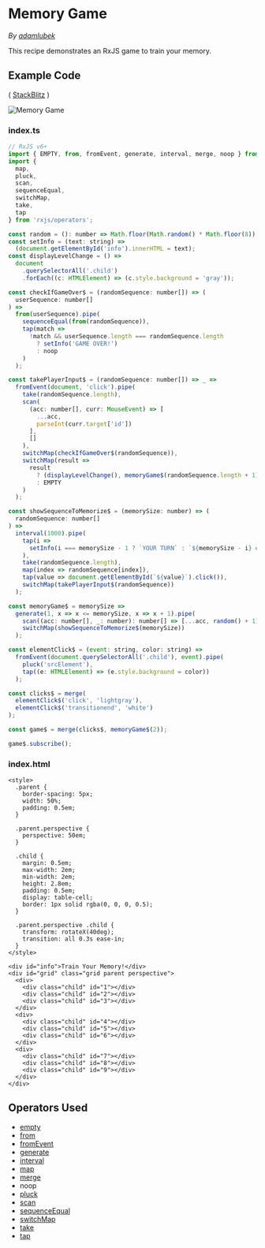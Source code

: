 # Memory Game

_By_ [_adamlubek_](https://github.com/adamlubek)

This recipe demonstrates an RxJS game to train your memory.

## Example Code

\( [StackBlitz](https://stackblitz.com/edit/rxjs-memory-game?file=index.ts) \)

![Memory Game](https://drive.google.com/uc?export=view&id=1IsizNEcko-aKcyb54ZuMis-gHs9UR9Ei)

### index.ts

```javascript
// RxJS v6+
import { EMPTY, from, fromEvent, generate, interval, merge, noop } from 'rxjs';
import {
  map,
  pluck,
  scan,
  sequenceEqual,
  switchMap,
  take,
  tap
} from 'rxjs/operators';

const random = (): number => Math.floor(Math.random() * Math.floor(8));
const setInfo = (text: string) =>
  (document.getElementById('info').innerHTML = text);
const displayLevelChange = () =>
  document
    .querySelectorAll('.child')
    .forEach((c: HTMLElement) => (c.style.background = 'gray'));

const checkIfGameOver$ = (randomSequence: number[]) => (
  userSequence: number[]
) =>
  from(userSequence).pipe(
    sequenceEqual(from(randomSequence)),
    tap(match =>
      !match && userSequence.length === randomSequence.length
        ? setInfo('GAME OVER!')
        : noop
    )
  );

const takePlayerInput$ = (randomSequence: number[]) => _ =>
  fromEvent(document, 'click').pipe(
    take(randomSequence.length),
    scan(
      (acc: number[], curr: MouseEvent) => [
        ...acc,
        parseInt(curr.target['id'])
      ],
      []
    ),
    switchMap(checkIfGameOver$(randomSequence)),
    switchMap(result =>
      result
        ? (displayLevelChange(), memoryGame$(randomSequence.length + 1))
        : EMPTY
    )
  );

const showSequenceToMemorize$ = (memorySize: number) => (
  randomSequence: number[]
) =>
  interval(1000).pipe(
    tap(i =>
      setInfo(i === memorySize - 1 ? `YOUR TURN` : `${memorySize - i} elements`)
    ),
    take(randomSequence.length),
    map(index => randomSequence[index]),
    tap(value => document.getElementById(`${value}`).click()),
    switchMap(takePlayerInput$(randomSequence))
  );

const memoryGame$ = memorySize =>
  generate(1, x => x <= memorySize, x => x + 1).pipe(
    scan((acc: number[], _: number): number[] => [...acc, random() + 1], []),
    switchMap(showSequenceToMemorize$(memorySize))
  );

const elementClick$ = (event: string, color: string) =>
  fromEvent(document.querySelectorAll('.child'), event).pipe(
    pluck('srcElement'),
    tap((e: HTMLElement) => (e.style.background = color))
  );

const clicks$ = merge(
  elementClick$('click', 'lightgray'),
  elementClick$('transitionend', 'white')
);

const game$ = merge(clicks$, memoryGame$(2));

game$.subscribe();
```

### index.html

```markup
<style>
  .parent {
    border-spacing: 5px;
    width: 50%;
    padding: 0.5em;
  }

  .parent.perspective {
    perspective: 50em;
  }

  .child {
    margin: 0.5em;
    max-width: 2em;
    min-width: 2em;
    height: 2.8em;
    padding: 0.5em;
    display: table-cell;
    border: 1px solid rgba(0, 0, 0, 0.5);
  }

  .parent.perspective .child {
    transform: rotateX(40deg);
    transition: all 0.3s ease-in;
  }
</style>

<div id="info">Train Your Memory!</div>
<div id="grid" class="grid parent perspective">
  <div>
    <div class="child" id="1"></div>
    <div class="child" id="2"></div>
    <div class="child" id="3"></div>
  </div>
  <div>
    <div class="child" id="4"></div>
    <div class="child" id="5"></div>
    <div class="child" id="6"></div>
  </div>
  <div>
    <div class="child" id="7"></div>
    <div class="child" id="8"></div>
    <div class="child" id="9"></div>
  </div>
</div>
```

## Operators Used

* [empty](../operators/creation/empty.md)
* [from](../operators/creation/from.md)
* [fromEvent](../operators/creation/fromevent.md)
* [generate](../operators/creation/generate.md)
* [interval](../operators/creation/interval.md)
* [map](../operators/transformation/map.md)
* [merge](../operators/combination/merge.md)
* noop
* [pluck](../operators/transformation/pluck.md)
* [scan](../operators/transformation/scan.md)
* [sequenceEqual](../operators/conditional/sequenceequal.md)
* [switchMap](../operators/transformation/switchmap.md)
* [take](../operators/filtering/take.md)
* [tap](../operators/utility/do.md)

